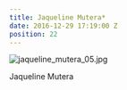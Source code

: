 ```yaml
---
title: Jaqueline Mutera*
date: 2016-12-29 17:19:00 Z
position: 22
---
```


![jaqueline_mutera_05.jpg](/uploads/jaqueline_mutera_05.jpg)

Jaqueline Mutera